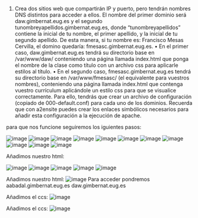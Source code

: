 1. Crea dos sitios web que compartirán IP y puerto, pero tendrán nombres DNS distintos
para acceder a ellos. El nombre del primer dominio será daw.gimbernat.eug.es y el
segundo tunombreyapellidos.gimbernat.eug.es, donde “tunombreyapellidos” contiene
la inicial de tu nombre, el primer apellido, y la inicial de tu segundo apellido. De esta
manera, si tu nombre es: Francisco Mesas Cervilla, el domino quedaría:
fmesasc.gimbernat.eug.es.
• En el primer caso, daw.gimbernat.eug.es tendrá su directorio base en
/var/www/daw/ conteniendo una página llamada index.html que ponga el
nombre de la clase como título con un archivo css para aplicarle estilos al título.
• En el segundo caso, fmesasc.gimbernat.eug.es tendrá su directorio base en
/var/www/fmesasc/ (el equivalente para vuestros nombres), conteniendo una
página llamada index.html que contenga vuestro currículum aplicándole un
estilo css para que se visualice correctamente.
Para ello, tendrás que crear un archivo de configuración (copiado de 000-default.conf)
para cada uno de los dominios. Recuerda que con a2ensite puedes crear los enlaces
simbólicos necesarios para añadir esta configuración a la ejecución de apache.

para que nos funcione seguiremos los iguientes pasos:

![image](https://user-images.githubusercontent.com/113515441/202519526-1184556f-fb82-43ac-8793-1ee457470176.png)
![image](https://user-images.githubusercontent.com/113515441/202519535-0cf4f060-81f8-4ddf-ba7f-4acf94b3b5d2.png)
![image](https://user-images.githubusercontent.com/113515441/202519557-e362a1b8-8bd3-4658-9fd5-99abdcecc359.png)
![image](https://user-images.githubusercontent.com/113515441/202519576-b570c4cb-126a-44c8-8913-9893f3fc3f72.png)
![image](https://user-images.githubusercontent.com/113515441/202519599-480fe8e9-ef5d-4f6e-8f67-df638b8833fe.png)
![image](https://user-images.githubusercontent.com/113515441/202519608-c67a4f3f-4933-4901-8125-2bfd0447add0.png)
![image](https://user-images.githubusercontent.com/113515441/202519651-9210f300-a238-476b-b301-8b1429933cd7.png)
![image](https://user-images.githubusercontent.com/113515441/202519664-2bace786-1e9c-4975-a0e5-94f83ec91497.png)
![image](https://user-images.githubusercontent.com/113515441/202519676-18cdf29b-b7a9-4cb0-aa7c-e1af00bc18f4.png)
![image](https://user-images.githubusercontent.com/113515441/202519718-b5886a2d-611f-4cc5-8506-dc64dd2a0f60.png)
![image](https://user-images.githubusercontent.com/113515441/202519753-c9e34946-994d-488b-8841-4090377b44db.png)

Añadimos nuestro html:

![image](https://user-images.githubusercontent.com/113515441/202519765-e304e360-e7c7-403e-b0fe-1d89206d0d5c.png)
![image](https://user-images.githubusercontent.com/113515441/202519811-c2a7625b-e3d2-448f-b599-abf59715a9ba.png)
![image](https://user-images.githubusercontent.com/113515441/202519840-edb11f30-1193-4d0d-ad8b-42165e317829.png)
![image](https://user-images.githubusercontent.com/113515441/202519870-bf220429-3c6b-4cd4-bcf9-027c18e90339.png)
![image](https://user-images.githubusercontent.com/113515441/202519896-3951bf64-2792-45b7-9d2d-9fd2b299fe27.png)

Añadimos nuestro html:
![image](https://user-images.githubusercontent.com/113515441/202519910-27d7402a-1ffa-45fc-9d72-e86a51fc4e35.png)
 Para acceder pondremos aabadal.gimbernat.eug.es daw.gimbernat.eug.es
 
 
Añadimos el ccs:
![image](https://user-images.githubusercontent.com/113515441/202519935-48b3736b-3547-44d9-83b5-5846a9a9b31f.png)

Añadimos el ccs:
![image](https://user-images.githubusercontent.com/113515441/202519973-b96ac7a6-7124-4364-82e8-1ff5887fb917.png)


